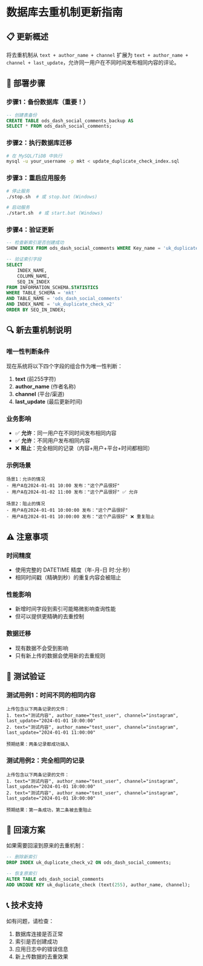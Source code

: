 # 数据库去重机制更新指南

## 📋 更新概述

将去重机制从 `text + author_name + channel` 扩展为 `text + author_name + channel + last_update`，允许同一用户在不同时间发布相同内容的评论。

## 🚀 部署步骤

### 步骤1：备份数据库（重要！）
```sql
-- 创建表备份
CREATE TABLE ods_dash_social_comments_backup AS 
SELECT * FROM ods_dash_social_comments;
```

### 步骤2：执行数据库迁移
```bash
# 在 MySQL/TiDB 中执行
mysql -u your_username -p mkt < update_duplicate_check_index.sql
```

### 步骤3：重启应用服务
```bash
# 停止服务
./stop.sh  # 或 stop.bat (Windows)

# 启动服务
./start.sh  # 或 start.bat (Windows)
```

### 步骤4：验证更新
```sql
-- 检查新索引是否创建成功
SHOW INDEX FROM ods_dash_social_comments WHERE Key_name = 'uk_duplicate_check_v2';

-- 验证索引字段
SELECT 
    INDEX_NAME,
    COLUMN_NAME,
    SEQ_IN_INDEX
FROM INFORMATION_SCHEMA.STATISTICS 
WHERE TABLE_SCHEMA = 'mkt' 
AND TABLE_NAME = 'ods_dash_social_comments' 
AND INDEX_NAME = 'uk_duplicate_check_v2'
ORDER BY SEQ_IN_INDEX;
```

## 🔍 新去重机制说明

### 唯一性判断条件
现在系统将以下四个字段的组合作为唯一性判断：
1. **text** (前255字符)
2. **author_name** (作者名称)
3. **channel** (平台/渠道)
4. **last_update** (最后更新时间)

### 业务影响
- ✅ **允许**：同一用户在不同时间发布相同内容
- ✅ **允许**：不同用户发布相同内容
- ❌ **阻止**：完全相同的记录（内容+用户+平台+时间都相同）

### 示例场景
```
场景1：允许的情况
- 用户A在2024-01-01 10:00 发布："这个产品很好"
- 用户A在2024-01-02 11:00 发布："这个产品很好" ✅ 允许

场景2：阻止的情况  
- 用户A在2024-01-01 10:00:00 发布："这个产品很好"
- 用户A在2024-01-01 10:00:00 发布："这个产品很好" ❌ 重复阻止
```

## ⚠️ 注意事项

### 时间精度
- 使用完整的 DATETIME 精度（年-月-日 时:分:秒）
- 相同时间戳（精确到秒）的重复内容会被阻止

### 性能影响
- 新增时间字段到索引可能略微影响查询性能
- 但可以提供更精确的去重控制

### 数据迁移
- 现有数据不会受到影响
- 只有新上传的数据会使用新的去重规则

## 🧪 测试验证

### 测试用例1：时间不同的相同内容
```
上传包含以下两条记录的文件：
1. text="测试内容", author_name="test_user", channel="instagram", last_update="2024-01-01 10:00:00"
2. text="测试内容", author_name="test_user", channel="instagram", last_update="2024-01-01 11:00:00"

预期结果：两条记录都成功插入
```

### 测试用例2：完全相同的记录
```
上传包含以下两条记录的文件：
1. text="测试内容", author_name="test_user", channel="instagram", last_update="2024-01-01 10:00:00"
2. text="测试内容", author_name="test_user", channel="instagram", last_update="2024-01-01 10:00:00"

预期结果：第一条成功，第二条被去重阻止
```

## 🔄 回滚方案

如果需要回滚到原来的去重机制：

```sql
-- 删除新索引
DROP INDEX uk_duplicate_check_v2 ON ods_dash_social_comments;

-- 恢复原索引
ALTER TABLE ods_dash_social_comments 
ADD UNIQUE KEY uk_duplicate_check (text(255), author_name, channel);
```

## 📞 技术支持

如有问题，请检查：
1. 数据库连接是否正常
2. 索引是否创建成功
3. 应用日志中的错误信息
4. 新上传数据的去重效果
